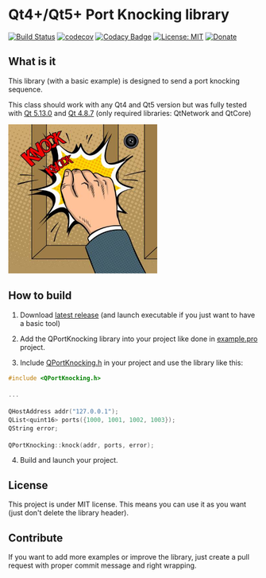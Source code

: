 # Qt4+/Qt5+ Port Knocking library

[![Build Status](https://travis-ci.org/QuentinCG/QPortKnocking.svg?branch=master)](https://travis-ci.org/QuentinCG/QPortKnocking) [![codecov](https://codecov.io/gh/QuentinCG/QPortKnocking/branch/master/graph/badge.svg)](https://codecov.io/gh/QuentinCG/QPortKnocking)
[![Codacy Badge](https://api.codacy.com/project/badge/Grade/d1075a52fb99494cb947dbd556425a81)](https://www.codacy.com/manual/QuentinCG/QPortKnocking?utm_source=github.com&amp;utm_medium=referral&amp;utm_content=QuentinCG/QPortKnocking&amp;utm_campaign=Badge_Grade) [![License: MIT](https://img.shields.io/badge/License-MIT-brightgreen.svg)](https://github.com/QuentinCG/QPortKnocking/blob/master/LICENSE) [![Donate](https://img.shields.io/badge/Donate-PayPal-blue.svg)](https://paypal.me/QuentinCG)

## What is it

This library (with a basic example) is designed to send a port knocking sequence.

This class should work with any Qt4 and Qt5 version but was fully tested with <a href="https://download.qt.io/archive/qt/5.13/5.13.0/">Qt 5.13.0</a> and <a href="https://download.qt.io/archive/qt/4.8/4.8.7/">Qt 4.8.7</a> (only required libraries: QtNetwork and QtCore)

<img src="portknocking.jpg" width="300">

## How to build

1) Download <a target="_blank" href="https://github.com/QuentinCG/QPortKnocking/releases/download/2.0.0/QPortKnocking_v2_0_0.zip">latest release</a> (and launch executable if you just want to have a basic tool)

2) Add the QPortKnocking library into your project like done in <a href="https://github.com/QuentinCG/QPortKnocking/blob/master/example/example.pro">example.pro</a> project.

3) Include <a href="https://github.com/QuentinCG/QPortKnocking/blob/master/lib/include/QPortKnocking.h">QPortKnocking.h</a> in your project and use the library like this:
```cpp
#include <QPortKnocking.h>

...

QHostAddress addr("127.0.0.1");
QList<quint16> ports({1000, 1001, 1002, 1003});
QString error;

QPortKnocking::knock(addr, ports, error);
```

4) Build and launch your project.

## License

This project is under MIT license. This means you can use it as you want (just don't delete the library header).

## Contribute

If you want to add more examples or improve the library, just create a pull request with proper commit message and right wrapping.
